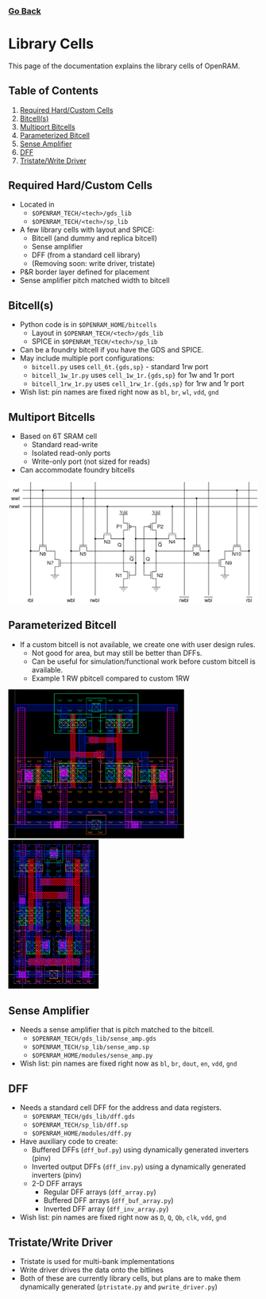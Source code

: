 ### [Go Back](./index.md)

# Library Cells
This page of the documentation explains the library cells of OpenRAM.



## Table of Contents
1. [Required Hard/Custom Cells](#required-hardcustom-cells)
2. [Bitcell(s)](#bitcells)
3. [Multiport Bitcells](#multiport-bitcells)
4. [Parameterized Bitcell](#parameterized-bitcell)
5. [Sense Amplifier](#sense-amplifier)
6. [DFF](#dff)
7. [Tristate/Write Driver](#tristatewrite-driver)



## Required Hard/Custom Cells
* Located in 
    * `$OPENRAM_TECH/<tech>/gds_lib`
    * `$OPENRAM_TECH/<tech>/sp_lib`
* A few library cells with layout and SPICE:
    * Bitcell (and dummy and replica bitcell)
    * Sense amplifier
    * DFF (from a standard cell library)
    * (Removing soon: write driver, tristate)
* P&R border layer defined for placement
* Sense amplifier pitch matched width to bitcell



## Bitcell(s)
* Python code is in `$OPENRAM_HOME/bitcells`
    * Layout in `$OPENRAM_TECH/<tech>/gds_lib `
    * SPICE in `$OPENRAM_TECH/<tech>/sp_lib`
* Can be a foundry bitcell if you have the GDS and SPICE.
* May include multiple port configurations:
    * `bitcell.py` uses `cell_6t.{gds,sp}` - standard 1rw port
    * `bitcell_1w_1r.py` uses `cell_1w_1r.{gds,sp}` for 1w and 1r port
    * `bitcell_1rw_1r.py` uses `cell_1rw_1r.{gds,sp}` for 1rw and 1r port
* Wish list: pin names are fixed right now as `bl`, `br`, `wl`, `vdd`, `gnd`



## Multiport Bitcells
* Based on 6T SRAM cell
    * Standard read-write
    * Isolated read-only ports
    * Write-only port (not sized for reads)
* Can accommodate foundry bitcells

![Multiport Bitcells](../assets/images/bitcells/multiport_bitcells.png)



## Parameterized Bitcell
* If a custom bitcell is not available, we create one with user design rules.
    * Not good for area, but may still be better than DFFs.
    * Can be useful for simulation/functional work before custom bitcell is available.
    * Example 1 RW pbitcell compared to custom 1RW

<img height="300" src="../assets/images/bitcells/parameterized_1.png">
<img height="300" src="../assets/images/bitcells/parameterized_2.png">



## Sense Amplifier
* Needs a sense amplifier that is pitch matched to the bitcell.
    * `$OPENRAM_TECH/gds_lib/sense_amp.gds`
    * `$OPENRAM_TECH/sp_lib/sense_amp.sp`
    * `$OPENRAM_HOME/modules/sense_amp.py`
* Wish list: pin names are fixed right now as `bl`, `br`, `dout`, `en`, `vdd`, `gnd`



## DFF
* Needs a standard cell DFF for the address and data registers.
    * `$OPENRAM_TECH/gds_lib/dff.gds `
    * `$OPENRAM_TECH/sp_lib/dff.sp`
    * `$OPENRAM_HOME/modules/dff.py`
* Have auxiliary code to create:
    * Buffered DFFs (`dff_buf.py`) using dynamically generated inverters (pinv)
    * Inverted output DFFs (`dff_inv.py`) using a dynamically generated inverters (pinv)
    * 2-D DFF arrays
        * Regular DFF arrays (`dff_array.py`)
        * Buffered DFF arrays (`dff_buf_array.py`)
        * Inverted DFF array (`dff_inv_array.py`)
* Wish list: pin names are fixed right now as `D`, `Q`, `Qb`, `clk`, `vdd`, `gnd`



## Tristate/Write Driver
* Tristate is used for multi-bank implementations
* Write driver drives the data onto the bitlines
* Both of these are currently library cells, but plans are to make them dynamically generated (`ptristate.py` and `pwrite_driver.py`)